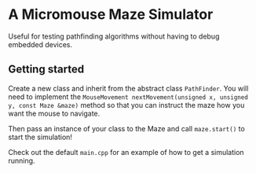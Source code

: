 # A Micromouse Maze Simulator

Useful for testing pathfinding algorithms without having to debug embedded devices.

## Getting started

Create a new class and inherit from the abstract class `PathFinder`. You will need to implement the `MouseMovement nextMovement(unsigned x, unsigned y, const Maze &maze)` method so that you can instruct the maze how you want the mouse to navigate.

Then pass an instance of your class to the Maze and call `maze.start()` to start the simulation!

Check out the default `main.cpp` for an example of how to get a simulation running.
